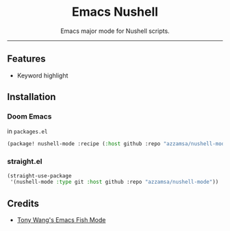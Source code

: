 <div align="center">
  <h1>Emacs Nushell</h1>

Emacs major mode for Nushell scripts.

</div>

---

## Features

- Keyword highlight

## Installation

### Doom Emacs

in `packages.el`

``` commonlisp
(package! nushell-mode :recipe (:host github :repo "azzamsa/nushell-mode"))
```

### straight.el

``` commonlisp
(straight-use-package
 '(nushell-mode :type git :host github :repo "azzamsa/nushell-mode"))
```

## Credits

- [Tony Wang's Emacs Fish Mode](https://github.com/wwwjfy/emacs-fish)
